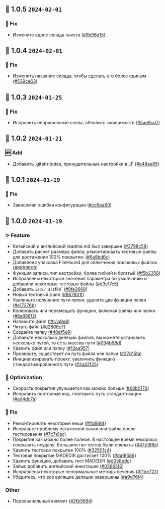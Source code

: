 ## 🎉 1.0.5 `2024-02-01`
### 🐛 Fix
- Измените адрес склада пакета ([#9b98d15](https://github.com/kwooshung/files/commit/9b98d1563a842474cefcbd0507b95fe6729fa9a0))

## 🎉 1.0.4 `2024-02-01`
### 🐛 Fix
- Изменить название склада, чтобы сделать его более единым ([#539ce63](https://github.com/kwooshung/files/commit/539ce6329a901429da46cb53d40cbb8fabfae404))

## 🎉 1.0.3 `2024-01-25`
### 🐛 Fix
- Исправить неправильные слова, обновить зависимости ([#5ae9cd7](https://github.com/kwooshung/files/commit/5ae9cd70e57c7ee9ad6c20c9cc25698f99944174))

## 🎉 1.0.2 `2024-01-21`
### 🆕 Add
- Добавить .gitattributes, принудительные настройки в LF ([#e48ae85](https://github.com/kwooshung/files/commit/e48ae85142cd177763fd79c0d2945c9bbde9cb3c))

## 🎉 1.0.1 `2024-01-19`
### 🐛 Fix
- Зависимая ошибка конфигурации ([#cc6ea60](https://github.com/kwooshung/files/commit/cc6ea606cceb145e0fe98449cf44ec31421ed23e))

## 🎉 1.0.0 `2024-01-19`
### ✨ Feature
- Китайский и английский readme.md был завершен ([#3798c58](https://github.com/kwooshung/files/commit/3798c58de0462d60c3e4171fce683a42647518f4))
- Добавить расчет размера файла; ремонтировать тестовые файлы для достижения 100% покрытия; ([#6a9bd6c](https://github.com/kwooshung/files/commit/6a9bd6ce08a73b3cd2669a7a6f0771ac4ae0c723))
- Добавлена ​​упаковка FileHound для облегчения поисковых файлов ([#6859806](https://github.com/kwooshung/files/commit/68598065ef83a335df92c79b8e0b278182b8ddf9))
- Функция записи, тип настройки, более гибкий и богатый ([#f5b2358](https://github.com/kwooshung/files/commit/f5b23583588f30ef54ea6cc5f24b026de1d0c8c2))
- Исправлены некоторые значения параметра по умолчанию и добавили некоторые тестовые файлы ([#d3e17c5](https://github.com/kwooshung/files/commit/d3e17c59d72b627012d1d4d7043abc5d42146c8f))
- Добавить `isdir` и isfile` ([#9fe2668](https://github.com/kwooshung/files/commit/9fe266853f51204daed4a272352d0a2011db1f25))
- Новый тестовый файл ([#867931f](https://github.com/kwooshung/files/commit/867931f2700ad63c30001922fc7f071744ac8ac3))
- Увеличьте получение пути папки, удалите две функции папки ([#e17276b](https://github.com/kwooshung/files/commit/e17276bcf82d2665a87fc25917693109143c788d))
- Копировать или перемещать функцию, включая файлы или папки ([#8a888f2](https://github.com/kwooshung/files/commit/8a888f23c6da6be7288f7a4497f7d794a09df467))
- Напишите файл ([#fc1a9e8](https://github.com/kwooshung/files/commit/fc1a9e808117f8459a244b715000d43f1a5e861e))
- Читать файл ([#d2808e7](https://github.com/kwooshung/files/commit/d2808e7d2d62602432c86acc3a544a2a21e5e17f))
- Создайте папку ([#40ef5e9](https://github.com/kwooshung/files/commit/40ef5e99becdfcb68b3f8819f42e8f6f21c46960))
- Добавьте несколько делеций файлов, вы можете установить несколько путей, то есть массив пути ([#094b98d](https://github.com/kwooshung/files/commit/094b98dcbfda48fc97c1ad00bfbf5ff21e57b833))
- Удалить файл или папку ([#12ea957](https://github.com/kwooshung/files/commit/12ea95729fde7bc08b26080e2ac0fd4339c44bde))
- Проверьте, существует ли путь файла или папки ([#27d15fa](https://github.com/kwooshung/files/commit/27d15fa10eb6090f680bff69120feb039e980c23))
- Инициализировать проект, увеличить функцию стандартизированного пути ([#3a42f25](https://github.com/kwooshung/files/commit/3a42f25b401f98fb3605dc3ca3e7a1506a735e43))
### 💩 Optimization
- Скорость покрытия улучшается как можно больше ([#68b0179](https://github.com/kwooshung/files/commit/68b01798a8bdb05494f04b3221be90697959ef73))
- Исправить повторный код, повторить путь стандартизации ([#ad4dc7a](https://github.com/kwooshung/files/commit/ad4dc7a2e7d04d3829b9028a6a2c169911119d36))
### 🐛 Fix
- Ремонтировать некоторые вещи ([#ffd886f](https://github.com/kwooshung/files/commit/ffd886ffa89a79e0b2a15fb293a57a6efffa950e))
- Исправьте проблему остаточной папки или файла после тестирования ([#7c7a1ac](https://github.com/kwooshung/files/commit/7c7a1ac843b7bea4246afe7ac1ebe23264674bf6))
- Покрытие как можно более полное. В настоящее время нехорошо покрывать неудачу. Большинство тестов были покрыты ([#47e196e](https://github.com/kwooshung/files/commit/47e196e65b4a2834114557b10b071d1bfb4bff8e))
- Удалить тестовое покрытие 100% ([#32501c4](https://github.com/kwooshung/files/commit/32501c4d92e72405ce67c87ca892b299c3f75cdf))
- Тестовая покрытие MADEDIR достигает 100% ([#da18586](https://github.com/kwooshung/files/commit/da1858613c8c52e04eed618647dc12761e844cdc))
- Удалить функцию, добавить тест MADEDIR ([#d058b9c](https://github.com/kwooshung/files/commit/d058b9ca79918583dc057e89326a4704d90f4d8d))
- Забыл добавить английский аннотацию ([#03965f6](https://github.com/kwooshung/files/commit/03965f67c89eff5f5c3d74e08c8c3336d2f0ff51))
- Исправлены некоторые ненормальные методы лечения ([#f1be722](https://github.com/kwooshung/files/commit/f1be7225d059be1401240cb73ee86e54a67542e4))
- Убедитесь, что все висящие делеции завершены ([#a9d76f4](https://github.com/kwooshung/files/commit/a9d76f4523f753d8096341182a28329cb643c119))
### Other
- Первоначальный коммит ([#2fb5694](https://github.com/kwooshung/files/commit/2fb569486270d052230ee82510fc004129912a6e))